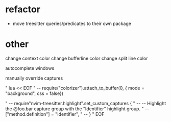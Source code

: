 # refactor
- move treesitter queries/predicates to their own package

# other
change context color
change bufferline color
change split line color

autocomplete windows


manually override captures

" lua << EOF
" -- require("colorizer").attach_to_buffer(0, { mode = "background", css = false})

" -- require"nvim-treesitter.highlight".set_custom_captures {
" --     -- Highlight the @foo.bar capture group with the "Identifier" highlight group.
" --     ["method.definition"] = "Identifier",
" -- }
" EOF

